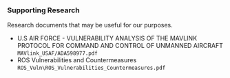 ### Supporting Research
Research documents that may be useful for our purposes.


* U.S AIR FORCE - VULNERABILITY ANALYSIS OF THE MAVLINK PROTOCOL FOR COMMAND AND CONTROL OF UNMANNED AIRCRAFT `MAVlink_USAF/ADA598977.pdf`
* ROS Vulnerabilities and Countermeasures `ROS_Vuln\ROS_Vulnerabilities_Countermeasures.pdf`
